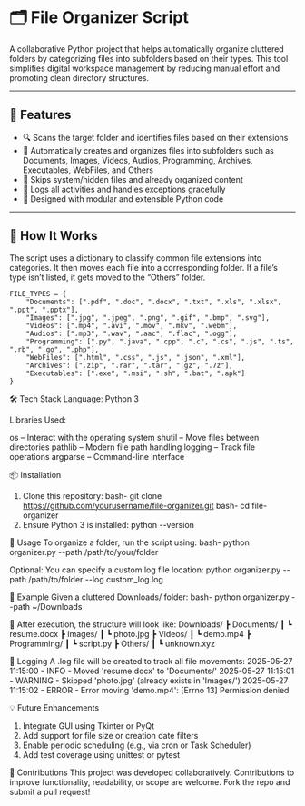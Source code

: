 # 🗂️ File Organizer Script

A collaborative Python project that helps automatically organize cluttered folders by categorizing files into subfolders based on their types. This tool simplifies digital workspace management by reducing manual effort and promoting clean directory structures.

---

## 🚀 Features

- 🔍 Scans the target folder and identifies files based on their extensions  
- 📁 Automatically creates and organizes files into subfolders such as Documents, Images, Videos, Audios, Programming, Archives, Executables, WebFiles, and Others  
- 🛑 Skips system/hidden files and already organized content  
- 🧾 Logs all activities and handles exceptions gracefully  
- 🧠 Designed with modular and extensible Python code  

---

## 📂 How It Works

The script uses a dictionary to classify common file extensions into categories. It then moves each file into a corresponding folder. If a file’s type isn’t listed, it gets moved to the “Others” folder.
```
FILE_TYPES = {
    "Documents": [".pdf", ".doc", ".docx", ".txt", ".xls", ".xlsx", ".ppt", ".pptx"],
    "Images": [".jpg", ".jpeg", ".png", ".gif", ".bmp", ".svg"],
    "Videos": [".mp4", ".avi", ".mov", ".mkv", ".webm"],
    "Audios": [".mp3", ".wav", ".aac", ".flac", ".ogg"],
    "Programming": [".py", ".java", ".cpp", ".c", ".cs", ".js", ".ts", ".rb", ".go", ".php"],
    "WebFiles": [".html", ".css", ".js", ".json", ".xml"],
    "Archives": [".zip", ".rar", ".tar", ".gz", ".7z"],
    "Executables": [".exe", ".msi", ".sh", ".bat", ".apk"]
}
```
🛠️ Tech Stack
Language: Python 3

Libraries Used:

os – Interact with the operating system
shutil – Move files between directories
pathlib – Modern file path handling
logging – Track file operations
argparse – Command-line interface

📦 Installation
1. Clone this repository:
bash- git clone https://github.com/yourusername/file-organizer.git
bash- cd file-organizer
2. Ensure Python 3 is installed:
python --version

🚀 Usage
To organize a folder, run the script using:
bash- python organizer.py --path /path/to/your/folder

Optional: You can specify a custom log file location:
python organizer.py --path /path/to/folder --log custom_log.log

🧪 Example
Given a cluttered Downloads/ folder:
bash- python organizer.py --path ~/Downloads

📁 After execution, the structure will look like:
Downloads/
 ┣ Documents/
 ┃ ┗ resume.docx
 ┣ Images/
 ┃ ┗ photo.jpg
 ┣ Videos/
 ┃ ┗ demo.mp4
 ┣ Programming/
 ┃ ┗ script.py
 ┣ Others/
 ┃ ┗ unknown.xyz

📓 Logging
A .log file will be created to track all file movements:
2025-05-27 11:15:00 - INFO - Moved 'resume.docx' to 'Documents/'
2025-05-27 11:15:01 - WARNING - Skipped 'photo.jpg' (already exists in 'Images/')
2025-05-27 11:15:02 - ERROR - Error moving 'demo.mp4': [Errno 13] Permission denied

💡 Future Enhancements
1. Integrate GUI using Tkinter or PyQt
2. Add support for file size or creation date filters
3. Enable periodic scheduling (e.g., via cron or Task Scheduler)
4. Add test coverage using unittest or pytest

🙌 Contributions
This project was developed collaboratively. Contributions to improve functionality, readability, or scope are welcome. Fork the repo and submit a pull request!

